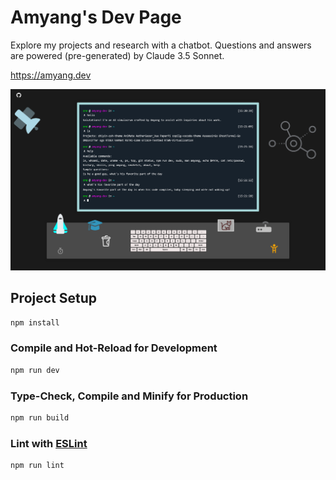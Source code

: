 # Amyang's Dev Page

Explore my projects and research with a chatbot. Questions and answers are powered (pre-generated) by Claude 3.5 Sonnet.

https://amyang.dev

![image](./screenshot.png)

## Project Setup

```sh
npm install
```

### Compile and Hot-Reload for Development

```sh
npm run dev
```

### Type-Check, Compile and Minify for Production

```sh
npm run build
```

### Lint with [ESLint](https://eslint.org/)

```sh
npm run lint
```
